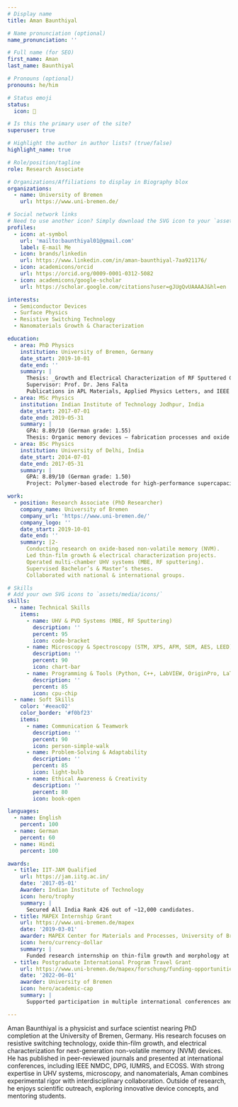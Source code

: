 ```yaml
---
# Display name
title: Aman Baunthiyal

# Name pronunciation (optional)
name_pronunciation: ''

# Full name (for SEO)
first_name: Aman
last_name: Baunthiyal

# Pronouns (optional)
pronouns: he/him

# Status emoji
status:
  icon: 🚀

# Is this the primary user of the site?
superuser: true

# Highlight the author in author lists? (true/false)
highlight_name: true

# Role/position/tagline
role: Research Associate

# Organizations/Affiliations to display in Biography blox
organizations:
  - name: University of Bremen
    url: https://www.uni-bremen.de/

# Social network links
# Need to use another icon? Simply download the SVG icon to your `assets/media/icons/` folder.
profiles:
  - icon: at-symbol
    url: 'mailto:baunthiyal01@gmail.com'
    label: E-mail Me
  - icon: brands/linkedin
    url: https://www.linkedin.com/in/aman-baunthiyal-7aa921176/
  - icon: academicons/orcid
    url: https://orcid.org/0009-0001-0312-5082
  - icon: academicons/google-scholar
    url: https://scholar.google.com/citations?user=gJUgQvUAAAAJ&hl=en

interests:
  - Semiconductor Devices
  - Surface Physics
  - Resistive Switching Technology
  - Nanomaterials Growth & Characterization

education:
  - area: PhD Physics
    institution: University of Bremen, Germany
    date_start: 2019-10-01
    date_end: ''
    summary: |
      Thesis: _Growth and Electrical Characterization of RF Sputtered Ga2O3 on Ru(0001) for NVM Technology_  
      Supervisor: Prof. Dr. Jens Falta  
      Publications in APL Materials, Applied Physics Letters, and IEEE NMDC.
  - area: MSc Physics
    institution: Indian Institute of Technology Jodhpur, India
    date_start: 2017-07-01
    date_end: 2019-05-31
    summary: |
      GPA: 8.89/10 (German grade: 1.55)  
      Thesis: Organic memory devices – fabrication processes and oxide surface morphology.
  - area: BSc Physics
    institution: University of Delhi, India
    date_start: 2014-07-01
    date_end: 2017-05-31
    summary: |
      GPA: 8.89/10 (German grade: 1.50)  
      Project: Polymer-based electrode for high-performance supercapacitors.

work:
  - position: Research Associate (PhD Researcher)
    company_name: University of Bremen
    company_url: 'https://www.uni-bremen.de/'
    company_logo: ''
    date_start: 2019-10-01
    date_end: ''
    summary: |2-
      Conducting research on oxide-based non-volatile memory (NVM).  
      Led thin-film growth & electrical characterization projects.  
      Operated multi-chamber UHV systems (MBE, RF sputtering).  
      Supervised Bachelor’s & Master’s theses.  
      Collaborated with national & international groups.

# Skills
# Add your own SVG icons to `assets/media/icons/`
skills:
  - name: Technical Skills
    items:
      - name: UHV & PVD Systems (MBE, RF Sputtering)
        description: ''
        percent: 95
        icon: code-bracket
      - name: Microscopy & Spectroscopy (STM, XPS, AFM, SEM, AES, LEED)
        description: ''
        percent: 90
        icon: chart-bar
      - name: Programming & Tools (Python, C++, LabVIEW, OriginPro, LaTeX)
        description: ''
        percent: 85
        icon: cpu-chip
  - name: Soft Skills
    color: '#eeac02'
    color_border: '#f0bf23'
    items:
      - name: Communication & Teamwork
        description: ''
        percent: 90
        icon: person-simple-walk
      - name: Problem-Solving & Adaptability
        description: ''
        percent: 85
        icon: light-bulb
      - name: Ethical Awareness & Creativity
        description: ''
        percent: 80
        icon: book-open

languages:
  - name: English
    percent: 100
  - name: German
    percent: 60
  - name: Hindi
    percent: 100

awards:
  - title: IIT-JAM Qualified
    url: https://jam.iitg.ac.in/
    date: '2017-05-01'
    Awarder: Indian Institute of Technology
    icon: hero/trophy
    summary: |
      Secured All India Rank 426 out of ~12,000 candidates.
  - title: MAPEX Internship Grant
    url: https://www.uni-bremen.de/mapex
    date: '2019-03-01'
    awarder: MAPEX Center for Materials and Processes, University of Bremen
    icon: hero/currency-dollar
    summary: |
      Funded research internship on thin-film growth and morphology at the University of Bremen.
  - title: Postgraduate International Program Travel Grant
    url: https://www.uni-bremen.de/mapex/forschung/funding-opportunities/
    date: '2022-06-01'
    awarder: University of Bremen
    icon: hero/academic-cap
    summary: |
      Supported participation in multiple international conferences and workshops.

---
```


Aman Baunthiyal is a physicist and surface scientist nearing PhD completion at the University of Bremen, Germany. His research focuses on resistive switching technology, oxide thin-film growth, and electrical characterization for next-generation non-volatile memory (NVM) devices. He has published in peer-reviewed journals and presented at international conferences, including IEEE NMDC, DPG, IUMRS, and ECOSS. With strong expertise in UHV systems, microscopy, and nanomaterials, Aman combines experimental rigor with interdisciplinary collaboration. Outside of research, he enjoys scientific outreach, exploring innovative device concepts, and mentoring students.
